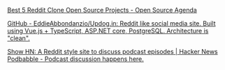 
[Best 5 Reddit Clone Open Source Projects - Open Source Agenda](https://www.opensourceagenda.com/tags/reddit-clone)

[GitHub - EddieAbbondanzio/Updog.in: Reddit like social media site. Built using Vue.js + TypeScript, ASP.NET core, PostgreSQL. Architecture is "clean".](https://github.com/EddieAbbondanzio/Updog.in)

[Show HN: A Reddit style site to discuss podcast episodes | Hacker News](https://news.ycombinator.com/item?id=31527544)
[Podbabble - Podcast discussion happens here.](https://web.archive.org/web/20231003161901/https://podbabble.com/)

